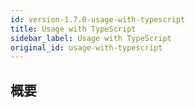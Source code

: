 ```yaml
---
id: version-1.7.0-usage-with-typescript
title: Usage with TypeScript
sidebar_label: Usage with TypeScript
original_id: usage-with-typescript
---
```

## 概要
